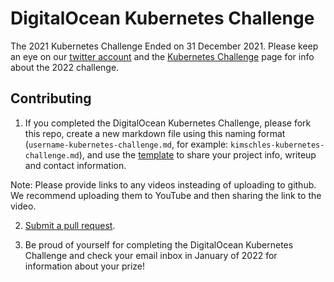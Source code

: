 # DigitalOcean Kubernetes Challenge 

The 2021 Kubernetes Challenge Ended on 31 December 2021. Please keep an eye on our [twitter account](https://twitter.com/digitalocean) and the [Kubernetes Challenge](https://www.digitalocean.com/community/pages/kubernetes-challenge) page for info about the 2022 challenge.  

## Contributing

1. If you completed the DigitalOcean Kubernetes Challenge, please fork this repo, create a new markdown file using this naming format (`username-kubernetes-challenge.md`, for example: `kimschles-kubernetes-challenge.md`), and use the [template](template.md) to share your project info, writeup and contact information. 

Note: Please provide links to any videos insteading of uploading to github. We recommend uploading them to YouTube and then sharing the link to the video.

2. [Submit a pull request](https://help.github.com/articles/creating-a-pull-request-from-a-fork/).

3. Be proud of yourself for completing the DigitalOcean Kubernetes Challenge and check your email inbox in January of 2022 for information about your prize! 






